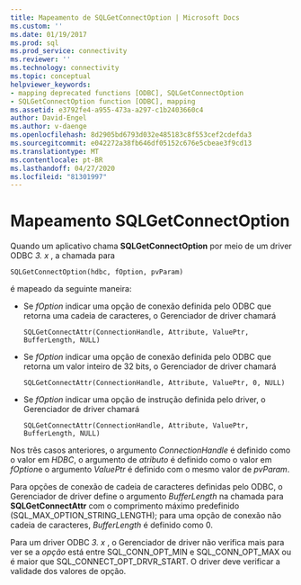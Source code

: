 ```yaml
---
title: Mapeamento de SQLGetConnectOption | Microsoft Docs
ms.custom: ''
ms.date: 01/19/2017
ms.prod: sql
ms.prod_service: connectivity
ms.reviewer: ''
ms.technology: connectivity
ms.topic: conceptual
helpviewer_keywords:
- mapping deprecated functions [ODBC], SQLGetConnectOption
- SQLGetConnectOption function [ODBC], mapping
ms.assetid: e3792fe4-a955-473a-a297-c1b2403660c4
author: David-Engel
ms.author: v-daenge
ms.openlocfilehash: 8d2905bd6793d032e485183c8f553cef2cdefda3
ms.sourcegitcommit: e042272a38fb646df05152c676e5cbeae3f9cd13
ms.translationtype: MT
ms.contentlocale: pt-BR
ms.lasthandoff: 04/27/2020
ms.locfileid: "81301997"
---
```

# <a name="sqlgetconnectoption-mapping"></a>Mapeamento SQLGetConnectOption
Quando um aplicativo chama **SQLGetConnectOption** por meio de um driver ODBC *3. x* , a chamada para  
  
```  
SQLGetConnectOption(hdbc, fOption, pvParam)   
```  
  
 é mapeado da seguinte maneira:  
  
-   Se *fOption* indicar uma opção de conexão definida pelo ODBC que retorna uma cadeia de caracteres, o Gerenciador de driver chamará  
  
    ```  
    SQLGetConnectAttr(ConnectionHandle, Attribute, ValuePtr, BufferLength, NULL)  
    ```  
  
-   Se *fOption* indicar uma opção de conexão definida pelo ODBC que retorna um valor inteiro de 32 bits, o Gerenciador de driver chamará  
  
    ```  
    SQLGetConnectAttr(ConnectionHandle, Attribute, ValuePtr, 0, NULL)  
    ```  
  
-   Se *fOption* indicar uma opção de instrução definida pelo driver, o Gerenciador de driver chamará  
  
    ```  
    SQLGetConnectAttr(ConnectionHandle, Attribute, ValuePtr, BufferLength, NULL)  
    ```  
  
 Nos três casos anteriores, o argumento *ConnectionHandle* é definido como o valor em *HDBC*, o argumento de *atributo* é definido como o valor em *fOption*e o argumento *ValuePtr* é definido com o mesmo valor de *pvParam*.  
  
 Para opções de conexão de cadeia de caracteres definidas pelo ODBC, o Gerenciador de driver define o argumento *BufferLength* na chamada para **SQLGetConnectAttr** com o comprimento máximo predefinido (SQL_MAX_OPTION_STRING_LENGTH); para uma opção de conexão não cadeia de caracteres, *BufferLength* é definido como 0.  
  
 Para um driver ODBC *3. x* , o Gerenciador de driver não verifica mais para ver se a *opção* está entre SQL_CONN_OPT_MIN e SQL_CONN_OPT_MAX ou é maior que SQL_CONNECT_OPT_DRVR_START. O driver deve verificar a validade dos valores de opção.
